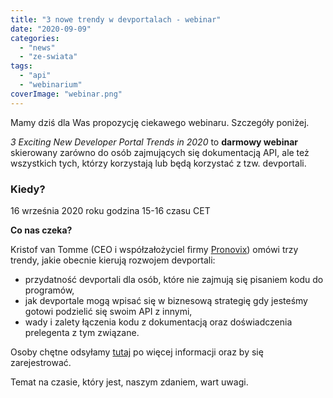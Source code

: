 ```yaml
---
title: "3 nowe trendy w devportalach - webinar"
date: "2020-09-09"
categories: 
  - "news"
  - "ze-swiata"
tags: 
  - "api"
  - "webinarium"
coverImage: "webinar.png"
---
```


Mamy dziś dla Was propozycję ciekawego webinaru. Szczegóły poniżej.

_3 Exciting New Developer Portal Trends in 2020_ to **darmowy webinar** skierowany zarówno do osób zajmujących się dokumentacją API, ale też wszystkich tych, którzy korzystają lub będą korzystać z tzw. devportali.

### Kiedy?

16 września 2020 roku godzina 15-16 czasu CET

**Co nas czeka?**

Kristof van Tomme (CEO i współzałożyciel firmy [Pronovix](https://pronovix.com/)) omówi trzy trendy, jakie obecnie kierują rozwojem devportali:

- przydatność devportali dla osób, które nie zajmują się pisaniem kodu do programów,
- jak devportale mogą wpisać się w biznesową strategię gdy jesteśmy gotowi podzielić się swoim API z innymi,
- wady i zalety łączenia kodu z dokumentacją oraz doświadczenia prelegenta z tym związane.

Osoby chętne odsyłamy [tutaj](https://www.eventbrite.com/e/3-exciting-new-developer-portal-trends-in-2020-with-kristof-van-tomme-tickets-119277284569) po więcej informacji oraz by się zarejestrować.

Temat na czasie, który jest, naszym zdaniem, wart uwagi.

